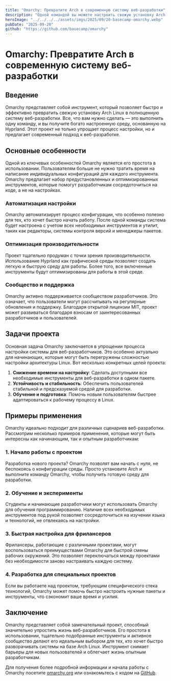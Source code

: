 ```yaml
---
title: "Omarchy: Превратите Arch в современную систему веб-разработки"
description: "Одной командой вы можете настроить свежую установку Arch на базе Hyprland, избавляясь от необходимости ручной настройки инструментов."
heroImage: "../../../../assets/imgs/2025/09/20-basecamp-omarchy.webp"
pubDate: "2025-09-20"
github: "https://github.com/basecamp/omarchy"
---
```


# Omarchy: Превратите Arch в современную систему веб-разработки

## Введение

Omarchy представляет собой инструмент, который позволяет быстро и эффективно превратить свежую установку Arch Linux в полноценную систему веб-разработки. Все, что вам нужно сделать — это выполнить одну команду, и вы получите богато настроенную среду, основанную на Hyprland. Этот проект не только упрощает процесс настройки, но и предлагает современный подход к веб-разработке.

## Основные особенности

Одной из ключевых особенностей Omarchy является его простота в использовании. Пользователям больше не нужно тратить время на написание индивидуальных конфигураций для каждого инструмента. Omarchy предлагает набор предустановленных и оптимизированных инструментов, которые помогут разработчикам сосредоточиться на коде, а не на настройках.

### Автоматизация настройки

Omarchy автоматизирует процесс конфигурации, что особенно полезно для тех, кто хочет быстро начать работу. После одной команды система будет настроена с учетом всех необходимых инструментов и утилит, таких как редакторы, системы контроля версий и менеджеры пакетов.

### Оптимизация производительности

Проект тщательно продуман с точки зрения производительности. Использование Hyprland как графической среды позволяет создать легкую и быструю среду для работы. Более того, все включенные инструменты будут оптимизированы для работы в этой среде.

### Сообщество и поддержка

Omarchy активно поддерживается сообществом разработчиков. Это означает, что пользователи могут рассчитывать на регулярные обновления и поддержку. Благодаря открытой лицензии MIT, проект может развиваться благодаря взносам от заинтересованных разработчиков и пользователей.

## Задачи проекта

Основная задача Omarchy заключается в упрощении процесса настройки системы для веб-разработчиков. Это особенно актуально для начинающих, которые могут быть перегружены сложностью настройки архитектуры Linux. Вот несколько конкретных целей проекта:

1. **Снижение времени на настройку**: Сделать доступными все необходимые инструменты для веб-разработки в одном пакете.
2. **Устойчивость и стабильность**: Обеспечить пользователей стабильной и предсказуемой средой для разработки.
3. **Обучение и подготовка**: Помочь новым пользователям быстрее адаптироваться к рабочему процессу в Linux.

## Примеры применения

Omarchy идеально подходит для различных сценариев веб-разработки. Рассмотрим несколько примеров применения, которые могут быть интересны как начинающим, так и опытным разработчикам:

### 1. Начало работы с проектом

Разработка нового проекта? Omarchy позволят вам начать с нуля, не беспокоясь о конфигурации среды. Просто установите Arch и выполните команду Omarchy, чтобы получить готовую среду для разработки.

### 2. Обучение и эксперименты

Студенты и начинающие разработчики могут использовать Omarchy для обучения программированию. Наличие всех необходимых инструментов под рукой позволяет сосредоточиться на изучении языка и технологий, не отвлекаясь на настройки.

### 3. Быстрая настройка для фрилансеров

Фрилансеры, работающие с различными проектами, могут воспользоваться преимуществами Omarchy для быстрой смены рабочих окружений. Это позволяет переключаться между проектами без необходимости заново настраивать каждую систему.

### 4. Разработка для специальных проектов

Если вы работаете над проектом, требующим специфического стека технологий, Omarchy может помочь быстро настроить нужные пакеты и инструменты, что сэкономит ваше время и усилия.

## Заключение

Omarchy представляет собой замечательный проект, способный значительно упростить жизнь веб-разработчиков. Его простота в использовании, тщательно подобранные инструменты и активное сообщество делают его идеальным выбором для тех, кто хочет быстро разворачивать системы на базе Arch Linux. Инструмент снимает барьеры для новых пользователей и облегчает жизнь опытным разработчикам. 

Для получения более подробной информации и начала работы с Omarchy посетите [omarchy.org](https://omarchy.org) или ознакомьтесь с кодом на [GitHub](https://github.com/basecamp/omarchy).
